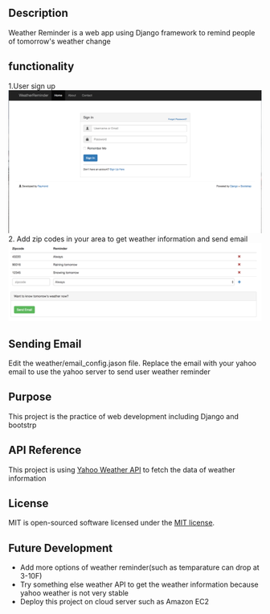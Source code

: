 ## Description

Weather Reminder is a web app using Django framework to remind people of tomorrow's weather change

## functionality
1.User sign up
![Alt text](image/sign_up.png)
2. Add zip codes in your area to get weather information and send email
![Alt text](image/main_function.png)


## Sending Email

Edit the weather/email_config.jason file. Replace the email with your yahoo email to use the yahoo server to send user weather reminder

## Purpose

This project is the practice of web development including Django and bootstrp

## API Reference

This project is using [Yahoo Weather API](https://developer.yahoo.com/weather/#get-started) to fetch the data of weather information

## License

MIT is open-sourced software licensed under the [MIT license](http://opensource.org/licenses/MIT).

## Future Development

+ Add more options of weather reminder(such as temparature can drop at 3-10F)
+ Try something else weather API to get the weather information because yahoo weather is not very stable
+ Deploy this project on cloud server such as Amazon EC2 